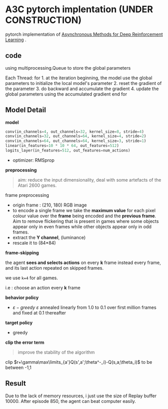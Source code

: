 
# A3C pytorch implentation (UNDER CONSTRUCTION)

pytorch implementation of [Asynchronous Methods for Deep Reinforcement Learning](https://arxiv.org/pdf/1602.01783.pdf) .

## code
using multiprocessing.Queue to store the global parameters

Each Thread:
  for
    1. at the iteration beginning, the model use the global parameters to initialize the local model's parameter
    2. reset the gradient of the parameter
    3. do backward and accumulate the gradient
    4. update the global parameters using the accumulated gradient
  end for


## Model Detail

**model**

```python
conv(in_channels=4, out_channels=32, kernel_size=8, stride=4)
conv(in_channels=32, out_channels=64, kernel_size=4, stride=2)
conv(in_channels=64, out_channels=64, kernel_size=3, stride=1)
linear(in_features=10 * 10 * 64, out_features=512)
logits_layer(in_features=512, out_features=num_actions)
```

* optimizer: RMSprop

**preprocessing**

> aim: reduce the input dimensionality, deal with some artefacts of the Atari 2600 games.

frame preprocessing

* origin frame : (210, 180)  RGB image
* to encode a single frame we take the **maximum value** for each pixel colour value over the **frame** being encoded and the **previous frame**. Aim to remove flickering that is present in games where some objects appear only in even frames while other objects appear only in odd frames.
* extract the **Y channel**, (luminance)
* rescale it to (84*84)



**frame-skipping**

the agent **sees and selects actions** on every **k** frame instead every frame, and its last action repeated on skipped frames.

we use `k=4` for all games.

i.e : choose an action every **k** frame



**behavior policy**

* $\varepsilon-greedy$  $\varepsilon$ annealed linearly from 1.0 to 0.1 over first million frames and fixed at 0.1 thereafter

**target policy**

* greedy



**clip the error term**

> improve the stability of the algorithm

clip $r+\gamma\max\limits_{a'}Q(s',a';\theta^-_i)-Q(s,a;\theta_i)$ to be between -1,1


## Result
Due to the lack of memory resources, i just use the size of Replay buffer 10000.
After episode 850, the agent can beat computer easily.